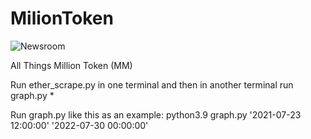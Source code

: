 # MilionToken

![Newsroom](https://media.giphy.com/media/v2xIous7mnEYg/giphy.gif)

All Things Million Token (MM)

Run ether_scrape.py in one terminal and then in another terminal run graph.py \*

Run graph.py like this as an example:
python3.9 graph.py '2021-07-23 12:00:00' '2022-07-30 00:00:00'
